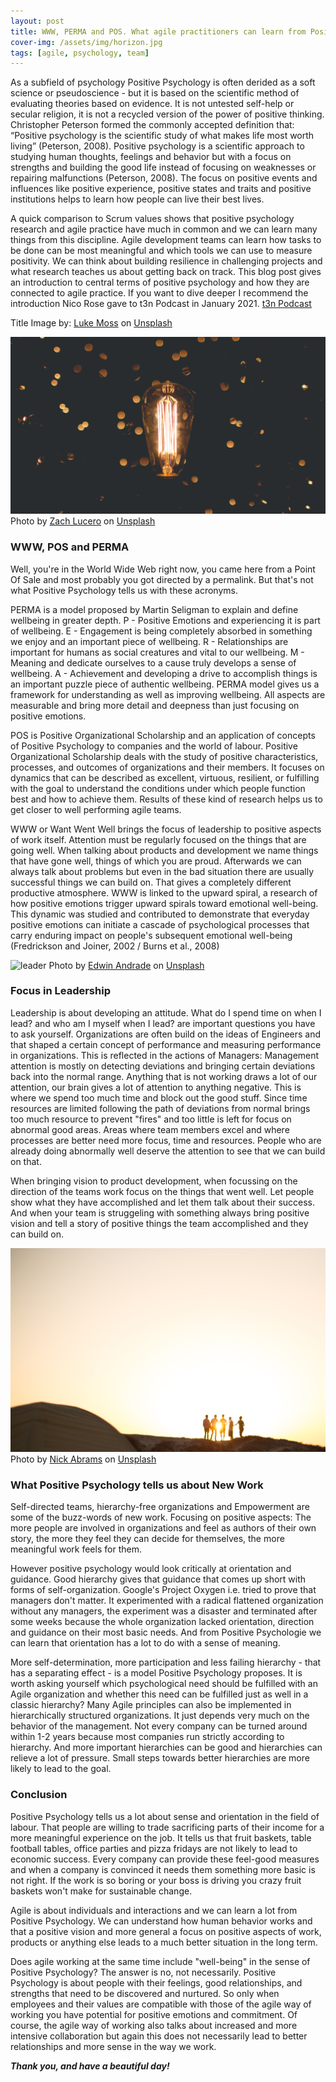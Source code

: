 ```yaml
---
layout: post
title: WWW, PERMA and POS. What agile practitioners can learn from Positive Psychology.
cover-img: /assets/img/horizon.jpg
tags: [agile, psychology, team]
---
```


As a subfield of psychology Positive Psychology is often derided as a soft science or pseudoscience - but it is based on the scientific method of evaluating theories based on evidence. It is not untested self-help or secular religion, it is not a recycled version of the power of positive thinking. Christopher Peterson formed the commonly accepted definition that: “Positive psychology is the scientific study of what makes life most worth living” (Peterson, 2008). Positive psychology is a scientific approach to studying human thoughts, feelings and behavior but with a focus on strengths and building the good life instead of focusing on weaknesses or repairing malfunctions (Peterson, 2008). The focus on positive events and influences like positive experience, positive states and traits and positive institutions helps to learn how people can live their best lives.

A quick comparison to Scrum values shows that positive psychology research and agile practice have much in common and we can learn many things from this discipline. Agile development teams can learn how tasks to be done can be most meaningful and which tools we can use to measure positivity. We can think about building resilience in challenging projects and what research teaches us about getting back on track. This blog post gives an introduction to central terms of positive psychology and how they are connected to agile practice. If you want to dive deeper I recommend the introduction Nico Rose gave to t3n Podcast in January 2021. 
<span><a href="https://t3n.de/news/positive-psychologie-fuer-steckt-1345892/">t3n Podcast</a>

Title Image by: <span><a href="https://unsplash.com/@_____visions?utm_source=unsplash&amp;utm_medium=referral&amp;utm_content=creditCopyText">Luke Moss</a> on <a href="https://unsplash.com/s/photos/horizon?utm_source=unsplash&amp;utm_medium=referral&amp;utm_content=creditCopyText">Unsplash</a></span>

![buzz](/assets/img/lightbulb.jpg) 
<span>Photo by <a href="https://unsplash.com/@zlucerophoto?utm_source=unsplash&amp;utm_medium=referral&amp;utm_content=creditCopyText">Zach Lucero</a> on <a href="https://unsplash.com/s/photos/question?utm_source=unsplash&amp;utm_medium=referral&amp;utm_content=creditCopyText">Unsplash</a></span>

### WWW, POS and PERMA

Well, you're in the World Wide Web right now, you came here from a Point Of Sale and most probably you got directed by a permalink. But that's not what Positive Psychology tells us with these acronyms. 

PERMA is a model proposed by Martin Seligman to explain and define wellbeing in greater depth. P - Positive Emotions and experiencing it is part of wellbeing. E - Engagement is being completely absorbed in something we enjoy and an important piece of wellbeing. R - Relationships are important for humans as social creatures and vital to our wellbeing. M - Meaning and dedicate ourselves to a cause truly develops a sense of wellbeing. A - Achievement and developing a drive to accomplish things is an important puzzle piece of authentic wellbeing. PERMA model gives us a framework for understanding as well as improving wellbeing. All aspects are measurable and bring more detail and deepness than just focusing on positive emotions.

POS is Positive Organizational Scholarship and an application of concepts of Positive Psychology to companies and the world of labour. Positive Organizational Scholarship deals with the study of positive characteristics, processes, and outcomes of organizations and their members. It focuses on dynamics that can be described as excellent, virtuous, resilient, or fulfilling with the goal to understand the conditions under which people function best and how to achieve them. Results of these kind of research helps us to get closer to well performing agile teams.

WWW or Want Went Well brings the focus of leadership to positive aspects of work itself. Attention must be regularly focused on the things that are going well. When talking about products and development we name things that have gone well, things of which you are proud. Afterwards we can always talk about problems but even in the bad situation there are usually successful things we can build on. That gives a completely different productive atmosphere. WWW is linked to the upward spiral, a research of how positive emotions trigger upward spirals toward emotional well-being. This dynamic was studied and contributed to demonstrate that everyday positive emotions can initiate a cascade of psychological processes that carry enduring impact on people's subsequent emotional well-being (Fredrickson and Joiner, 2002 / Burns et al., 2008)


![leader](/assets/img/leader.jpg) 
<span>Photo by <a href="https://unsplash.com/@theunsteady5?utm_source=unsplash&amp;utm_medium=referral&amp;utm_content=creditCopyText">Edwin Andrade</a> on <a href="https://unsplash.com/s/photos/question?utm_source=unsplash&amp;utm_medium=referral&amp;utm_content=creditCopyText">Unsplash</a></span>

### Focus in Leadership

Leadership is about developing an attitude. What do I spend time on when I lead? and who am I myself when I lead? are important questions you have to ask yourself. Organizations are often build on the ideas of Engineers and that shaped a certain concept of performance and measuring performance in organizations. This is reflected in the actions of Managers: Management attention is mostly on detecting deviations and bringing certain deviations back into the normal range. Anything that is not working draws a lot of our attention, our brain gives a lot of attention to anything negative. This is where we spend too much time and block out the good stuff. Since time resources are limited following the path of deviations from normal brings too much resource to prevent "fires" and too little is left for focus on abnormal good areas. Areas where team members excel and where processes are better need more focus, time and resources. People who are already doing abnormally well deserve the attention to see that we can build on that.

When bringing vision to product development, when focussing on the direction of the teams work focus on the things that went well. Let people show what they have accomplished and let them talk about their success. And when your team is struggeling with something always bring positive vision and tell a story of positive things the team accomplished and they can build on.

![newwork](/assets/img/newwork.jpg)
<span>Photo by <a href="https://unsplash.com/@nbabrams?utm_source=unsplash&amp;utm_medium=referral&amp;utm_content=creditCopyText">Nick Abrams</a> on <a href="https://unsplash.com/s/photos/team?utm_source=unsplash&amp;utm_medium=referral&amp;utm_content=creditCopyText">Unsplash</a></span>

### What Positive Psychology tells us about New Work

Self-directed teams, hierarchy-free organizations and Empowerment are some of the buzz-words of new work. Focusing on positive aspects: The more people are involved in organizations and feel as authors of their own story, the more they feel they can decide for themselves, the more meaningful work feels for them.

However positive psychology would look critically at orientation and guidance. Good hierarchy gives that guidance that comes up short with forms of self-organization. Google's Project Oxygen i.e. tried to prove that managers don't matter. It experimented with a radical flattened organization without any managers, the experiment was a disaster and terminated after some weeks because the whole organization lacked orientation, direction and guidance on their most basic needs. And from Positive Psychologie we can learn that orientation has a lot to do with a sense of meaning. 

More self-determination, more participation and less failing hierarchy - that has a separating effect - is a model Positive Psychology proposes. It is worth asking yourself which psychological need should be fulfilled with an Agile organization and whether this need can be fulfilled just as well in a classic hierarchy? Many Agile principles can also be implemented in hierarchically structured organizations. It just depends very much on the behavior of the management. Not every company can be turned around within 1-2 years because most companies run strictly according to hierarchy. And more important hierarchies can be good and hierarchies can relieve a lot of pressure. Small steps towards better hierarchies are more likely to lead to the goal.


### Conclusion

Positive Psychology tells us a lot about sense and orientation in the field of labour. That people are willing to trade sacrificing parts of their income for a more meaningful experience on the job. It tells us that fruit baskets, table football tables, office parties and pizza fridays are not likely to lead to economic success. Every company can provide these feel-good measures and when a company is convinced it needs them something more basic is not right. If the work is so boring or your boss is driving you crazy fruit baskets won't make for sustainable change. 

Agile is about individuals and interactions and we can learn a lot from Positive Psychology. We can understand how human behavior works and that a positive vision and more general a focus on positive aspects of work, products or anything else leads to a much better situation in the long term. 

Does agile working at the same time include "well-being" in the sense of Positive Psychology? The answer is no, not necessarily. Positive Psychology is about people with their feelings, good relationships, and strengths that need to be discovered and nurtured. So only when employees and their values are compatible with those of the agile way of working you have potential for positive emotions and commitment. Of course, the agile way of working also talks about increased and more intensive collaboration but again this does not necessarily lead to better relationships and more sense in the way we work.

***Thank you, and have a beautiful day!***

